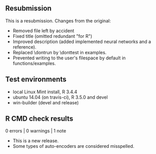 ## Resubmission

This is a resubmission. Changes from the original:

- Removed file left by accident
- Fixed title (omitted redundant "for R")
- Improved description (added implemented neural networks and a reference).
- Replaced \dontrun by \donttest in examples.
- Prevented writing to the user's filespace by default in functions/examples.

## Test environments
* local Linux Mint install, R 3.4.4
* ubuntu 14.04 (on travis-ci), R 3.5.0 and devel
* win-builder (devel and release)

## R CMD check results

0 errors | 0 warnings | 1 note

* This is a new release.
* Some types of auto-encoders are considered misspelled.
